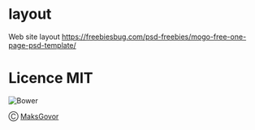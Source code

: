 # layout 
Web site layout https://freebiesbug.com/psd-freebies/mogo-free-one-page-psd-template/

# Licence MIT

![Bower](https://img.shields.io/bower/l/la)
 
Ⓒ [MaksGovor](https://github.com/MaksGovor)

